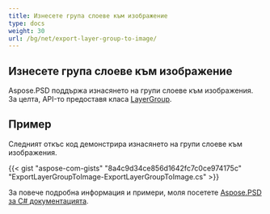 ```yaml
---
title: Изнесете група слоеве към изображение
type: docs
weight: 30
url: /bg/net/export-layer-group-to-image/
---
```


## **Изнесете група слоеве към изображение**
Aspose.PSD поддържа изнасянето на групи слоеве към изображения. За целта, API-то предоставя класа [LayerGroup](https://reference.aspose.com/net/psd/aspose.psd.fileformats.psd.layers/layergroup).

## Пример

Следният откъс код демонстрира изнасянето на групи слоеве към изображения.

{{< gist "aspose-com-gists" "8a4c9d34ce856d1642fc7c0ce974175c" "ExportLayerGroupToImage-ExportLayerGroupToImage.cs" >}}

За повече подробна информация и примери, моля посетете [Aspose.PSD за C# документацията](https://docs.aspose.com/psd/net/).

